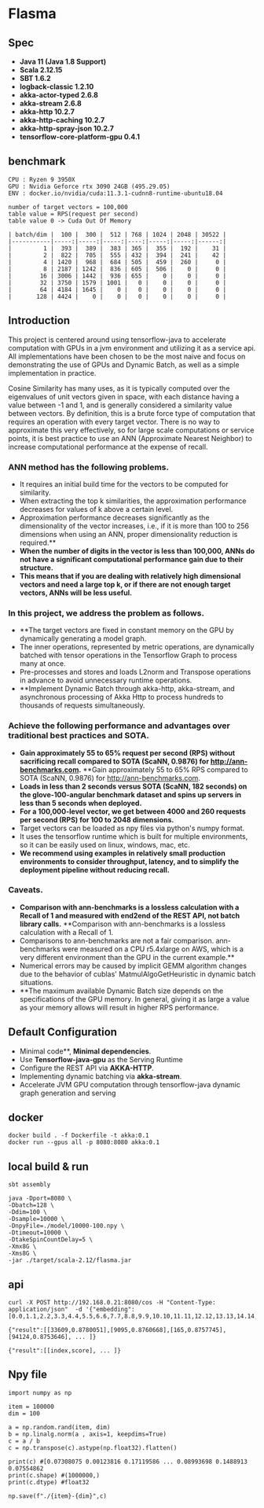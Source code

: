 # Flasma


## Spec
- **Java 11 (Java 1.8 Support)**
- **Scala 2.12.15**
- **SBT 1.6.2**
- **logback-classic 1.2.10**
- **akka-actor-typed 2.6.8**
- **akka-stream 2.6.8**
- **akka-http 10.2.7**
- **akka-http-caching 10.2.7**
- **akka-http-spray-json 10.2.7**
- **tensorflow-core-platform-gpu 0.4.1**

benchmark
----------------------------------------------------------------
```
CPU : Ryzen 9 3950X
GPU : Nvidia Geforce rtx 3090 24GB (495.29.05)
ENV : docker.io/nvidia/cuda:11.3.1-cudnn8-runtime-ubuntu18.04
```


```
number of target vectors = 100,000
table value = RPS(request per second)
table value 0 -> Cuda Out Of Memory

| batch/dim |  100 |  300 |  512 | 768 | 1024 | 2048 | 30522 |
|-----------|-----:|-----:|-----:|----:|-----:|-----:|------:|
|         1 |  393 |  389 |  383 | 365 |  355 |  192 |    31 |
|         2 |  822 |  705 |  555 | 432 |  394 |  241 |    42 |
|         4 | 1420 |  968 |  684 | 505 |  459 |  260 |     0 |
|         8 | 2187 | 1242 |  836 | 605 |  506 |    0 |     0 |
|        16 | 3006 | 1442 |  936 | 655 |    0 |    0 |     0 |
|        32 | 3750 | 1579 | 1001 |   0 |    0 |    0 |     0 |
|        64 | 4184 | 1645 |    0 |   0 |    0 |    0 |     0 |
|       128 | 4424 |    0 |    0 |   0 |    0 |    0 |     0 |

```



## Introduction

This project is centered around using tensorflow-java to accelerate computation with GPUs in a jvm environment and utilizing it as a service api.
All implementations have been chosen to be the most naive and focus on demonstrating the use of GPUs and Dynamic Batch, as well as a simple implementation in practice.

Cosine Similarity has many uses, as it is typically computed over the eigenvalues of unit vectors given in space, with each distance having a value between -1 and 1, and is generally considered a similarity value between vectors. By definition, this is a brute force type of computation that requires an operation with every target vector. There is no way to approximate this very effectively, so for large scale computations or service points, it is best practice to use an ANN (Approximate Nearest Neighbor) to increase computational performance at the expense of recall.

### ANN method has the following problems.

- It requires an initial build time for the vectors to be computed for similarity.
- When extracting the top k similarities, the approximation performance decreases for values of k above a certain level.
- Approximation performance decreases significantly as the dimensionality of the vector increases, i.e., if it is more than 100 to 256 dimensions when using an ANN, proper dimensionality reduction is required.**
- **When the number of digits in the vector is less than 100,000, ANNs do not have a significant computational performance gain due to their structure.**
- **This means that if you are dealing with relatively high dimensional vectors and need a large top k, or if there are not enough target vectors, ANNs will be less useful.**

### In this project, we address the problem as follows.

- **The target vectors are fixed in constant memory on the GPU by dynamically generating a model graph.
- The inner operations, represented by metric operations, are dynamically batched with tensor operations in the Tensorflow Graph to process many at once.
- Pre-processes and stores and loads L2norm and Transpose operations in advance to avoid unnecessary runtime operations.
- **Implement Dynamic Batch through akka-http, akka-stream, and asynchronous processing of Akka Http to process hundreds to thousands of requests simultaneously.

### Achieve the following performance and advantages over traditional best practices and SOTA.

- **Gain approximately 55 to 65% request per second (RPS) without sacrificing recall compared to SOTA (ScaNN, 0.9876) for http://ann-benchmarks.com.** **Gain approximately 55 to 65% RPS compared to SOTA (ScaNN, 0.9876) for http://ann-benchmarks.com.
- **Loads in less than 2 seconds versus SOTA (ScaNN, 182 seconds) on the glove-100-angular benchmark dataset and spins up servers in less than 5 seconds when deployed.**
- **For a 100,000-level vector, we get between 4000 and 260 requests per second (RPS) for 100 to 2048 dimensions.**
- Target vectors can be loaded as npy files via python's numpy format.
- It uses the tensorflow runtime which is built for multiple environments, so it can be easily used on linux, windows, mac, etc.
- **We recommend using examples in relatively small production environments to consider throughput, latency, and to simplify the deployment pipeline without reducing recall.**

### Caveats. 
- **Comparison with ann-benchmarks is a lossless calculation with a Recall of 1 and measured with end2end of the REST API, not batch library calls.** **Comparison with ann-benchmarks is a lossless calculation with a Recall of 1.
- Comparisons to ann-benchmarks are not a fair comparison. ann-benchmarks were measured on a CPU r5.4xlarge on AWS, which is a very different environment than the GPU in the current example.**
- Numerical errors may be caused by implicit GEMM algorithm changes due to the behavior of cublas' MatmulAlgoGetHeuristic in dynamic batch situations.
- **The maximum available Dynamic Batch size depends on the specifications of the GPU memory. In general, giving it as large a value as your memory allows will result in higher RPS performance.


## Default Configuration
- Minimal code**, **Minimal dependencies**.
- Use **Tensorflow-java-gpu** as the Serving Runtime
- Configure the REST API via **AKKA-HTTP**.
- Implementing dynamic batching via **akka-stream**.
- Accelerate JVM GPU computation through tensorflow-java dynamic graph generation and serving


## docker
```
docker build . -f Dockerfile -t akka:0.1
docker run --gpus all -p 8080:8080 akka:0.1
```

## local build & run
```
sbt assembly

java -Dport=8080 \
-Dbatch=128 \
-Ddim=100 \
-Dsample=10000 \
-DnpyFile=./model/10000-100.npy \
-Dtimeout=10000 \
-DtakeSpinCountDelay=5 \
-Xmx8G \
-Xms8G \
-jar ./target/scala-2.12/flasma.jar

```
api
----------------------------------------------------------------
```
curl -X POST http://192.168.0.21:8080/cos -H "Content-Type: application/json"  -d '{"embedding":[0.0,1.1,2.2,3.3,4.4,5.5,6.6,7.7,8.8,9.9,10.10,11.11,12.12,13.13,14.14,15.15,16.16,17.17,18.18,19.19,20.20,21.21,22.22,23.23,24.24,25.25,26.26,27.27,28.28,29.29,30.30,31.31,32.32,33.33,34.34,35.35,36.36,37.37,38.38,39.39,40.40,41.41,42.42,43.43,44.44,45.45,46.46,47.47,48.48,49.49,50.50,51.51,52.52,53.53,54.54,55.55,56.56,57.57,58.58,59.59,60.60,61.61,62.62,63.63,64.64,65.65,66.66,67.67,68.68,69.69,70.70,71.71,72.72,73.73,74.74,75.75,76.76,77.77,78.78,79.79,80.80,81.81,82.82,83.83,84.84,85.85,86.86,87.87,88.88,89.89,90.90,91.91,92.92,93.93,94.94,95.95,96.96,97.97,98.98,99.99]}'
```
```
{"result":[[33609,0.8780051],[9095,0.8760668],[165,0.8757745],[94124,0.8753646], ... ]}

{"result":[[index,score], ... ]}
```

Npy file
----------------------------------------------------------------
```
import numpy as np

item = 100000
dim = 100

a = np.random.rand(item, dim)
b = np.linalg.norm(a , axis=1, keepdims=True)
c = a / b
c = np.transpose(c).astype(np.float32).flatten()

print(c) #[0.07308075 0.00123816 0.17119586 ... 0.08993698 0.1488913  0.07554862
print(c.shape) #(1000000,)
print(c.dtype) #float32

np.save(f"./{item}-{dim}",c)
```

